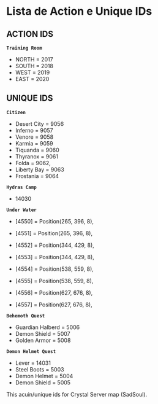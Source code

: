 # Lista de Action e Unique IDs

## ACTION IDS
**`Training Room`**

* NORTH = 2017 
* SOUTH = 2018
* WEST = 2019
* EAST = 2020

## UNIQUE IDS
**`Citizen`**
* Desert City = 9056
* Inferno = 9057
* Venore = 9058
* Karmia = 9059
* Tiquanda = 9060
* Thyranox = 9061
* Folda = 9062,
* Liberty Bay = 9063
* Frostania = 9064

**`Hydras Camp`**
 * 14030

**`Under Water`**

* [4550] = Position(265, 396, 8),
* [4551] = Position(265, 396, 8),

* [4552] = Position(344, 429, 8),
* [4553] = Position(344, 429, 8),

* [4554] = Position(538, 559, 8),
* [4555] = Position(538, 559, 8),

* [4556] = Position(627, 676, 8),
* [4557] = Position(627, 676, 8),


**`Behemoth Quest`**
* Guardian Halberd = 5006
* Demon Shield = 5007
* Golden Armor = 5008

**`Demon Helmet Quest`**
* Lever = 14031
* Steel Boots = 5003
* Demon Helmet = 5004
* Demon Shield = 5005

This acuin/unique ids for  Crystal Server map (SadSoul).
